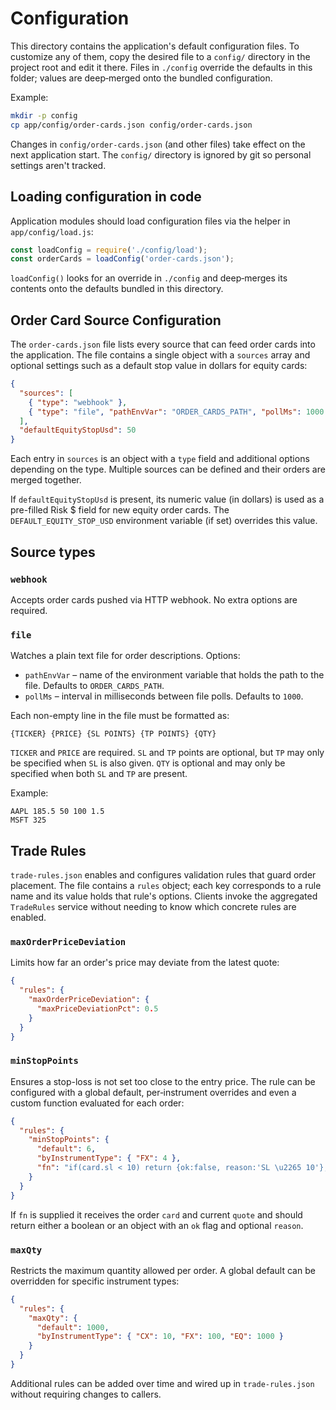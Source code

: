 # Configuration

This directory contains the application's default configuration files. To
customize any of them, copy the desired file to a `config/` directory in the
project root and edit it there. Files in `./config` override the defaults in
this folder; values are deep‑merged onto the bundled configuration.

Example:

```bash
mkdir -p config
cp app/config/order-cards.json config/order-cards.json
```

Changes in `config/order-cards.json` (and other files) take effect on the next
application start. The `config/` directory is ignored by git so personal
settings aren't tracked.

## Loading configuration in code

Application modules should load configuration files via the helper in
`app/config/load.js`:

```js
const loadConfig = require('./config/load');
const orderCards = loadConfig('order-cards.json');
```

`loadConfig()` looks for an override in `./config` and deep‑merges its
contents onto the defaults bundled in this directory.

## Order Card Source Configuration

The `order-cards.json` file lists every source that can feed order cards into the
application. The file contains a single object with a `sources` array and optional
settings such as a default stop value in dollars for equity cards:

```json
{
  "sources": [
    { "type": "webhook" },
    { "type": "file", "pathEnvVar": "ORDER_CARDS_PATH", "pollMs": 1000 }
  ],
  "defaultEquityStopUsd": 50
}
```

Each entry in `sources` is an object with a `type` field and additional options
depending on the type. Multiple sources can be defined and their orders are
merged together.

If `defaultEquityStopUsd` is present, its numeric value (in dollars) is used as a
pre-filled Risk $ field for new equity order cards. The
`DEFAULT_EQUITY_STOP_USD` environment variable (if set) overrides this value.

## Source types

### `webhook`
Accepts order cards pushed via HTTP webhook. No extra options are required.

### `file`
Watches a plain text file for order descriptions. Options:

- `pathEnvVar` – name of the environment variable that holds the path to the
  file. Defaults to `ORDER_CARDS_PATH`.
- `pollMs` – interval in milliseconds between file polls. Defaults to `1000`.

Each non-empty line in the file must be formatted as:

```
{TICKER} {PRICE} {SL POINTS} {TP POINTS} {QTY}
```

`TICKER` and `PRICE` are required. `SL` and `TP` points are optional, but `TP`
may only be specified when `SL` is also given. `QTY` is optional and may only be
specified when both `SL` and `TP` are present.

Example:

```
AAPL 185.5 50 100 1.5
MSFT 325
```


## Trade Rules

`trade-rules.json` enables and configures validation rules that guard order
placement. The file contains a `rules` object; each key corresponds to a rule
name and its value holds that rule's options. Clients invoke the aggregated
`TradeRules` service without needing to know which concrete rules are enabled.

### `maxOrderPriceDeviation`
Limits how far an order's price may deviate from the latest quote:

```json
{
  "rules": {
    "maxOrderPriceDeviation": {
      "maxPriceDeviationPct": 0.5
    }
  }
}
```

### `minStopPoints`
Ensures a stop-loss is not set too close to the entry price. The rule can be
configured with a global default, per‑instrument overrides and even a custom
function evaluated for each order:

```json
{
  "rules": {
    "minStopPoints": {
      "default": 6,
      "byInstrumentType": { "FX": 4 },
      "fn": "if(card.sl < 10) return {ok:false, reason:'SL \u2265 10'}; return {ok:true};"
    }
  }
}
```

If `fn` is supplied it receives the order `card` and current `quote` and should
return either a boolean or an object with an `ok` flag and optional `reason`.

### `maxQty`
Restricts the maximum quantity allowed per order. A global default can be
overridden for specific instrument types:

```json
{
  "rules": {
    "maxQty": {
      "default": 1000,
      "byInstrumentType": { "CX": 10, "FX": 100, "EQ": 1000 }
    }
  }
}
```

Additional rules can be added over time and wired up in `trade-rules.json`
without requiring changes to callers.

